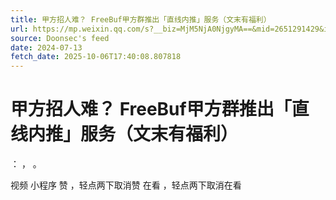 ```yaml
---
title: 甲方招人难？ FreeBuf甲方群推出「直线内推」服务（文末有福利）
url: https://mp.weixin.qq.com/s?__biz=MjM5NjA0NjgyMA==&mid=2651291429&idx=1&sn=4183cccd16e1c666a78e3cf8ab842969
source: Doonsec's feed
date: 2024-07-13
fetch_date: 2025-10-06T17:40:08.807818
---
```


# 甲方招人难？ FreeBuf甲方群推出「直线内推」服务（文末有福利）

：
，
。

视频
小程序
赞
，轻点两下取消赞
在看
，轻点两下取消在看